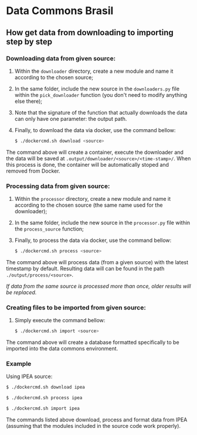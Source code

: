 # Data Commons Brasil

## How get data from downloading to importing step by step

### Downloading data from given source:

1. Within the `downloader` directory, create a new module and name it according to the chosen source;

2. In the same folder, include the new source in the `downloaders.py` file within the `pick_downloader` function (you don't need to modify anything else there);

3. Note that the signature of the function that actually downloads the data can only have one parameter: the output path. 

4. Finally, to download the data via docker, use the command bellow:

    ``` bash
    $ ./dockercmd.sh download <source> 
    ```
  
The command above will create a container, execute the downloader and the data will be saved at `.output/downloader/<source>/<time-stamp>/`. When this process is done, the container will be automatically stoped and removed from Docker. 

### Processing data from given source:

1. Within the `processor` directory, create a new module and name it according to the chosen source (the same name used for the downloader);

2. In the same folder, include the new source in the `processor.py` file within the `process_source` function; 

3. Finally, to process the data via docker, use the command bellow:

    ``` bash
    $ ./dockercmd.sh process <source>
    ``` 

The command above will process data (from a given source) with the latest timestamp by default. Resulting data will can be found in the path `./output/process/<source>`. 

_If data from the same source is processed more than once, older results will be replaced._

### Creating files to be imported from given source:

1. Simply execute the command bellow:

    ``` bash
    $ ./dockercmd.sh import <source> 
    ```

The command above will create a database formatted specifically to be imported into the data commons environment.

### Example
Using IPEA source:

``` bash
$ ./dockercmd.sh download ipea 

$ ./dockercmd.sh process ipea

$ ./dockercmd.sh import ipea
``` 
The commands listed above download, process and format data from IPEA (assuming that the modules included in the source code work properly). 
